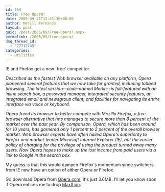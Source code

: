 ```yaml
---
id: 164
title: Free Opera!
date: 2005-09-21T12:45:30+00:00
author: Merill Fernando
layout: post
guid: /post/2005/09/Free-Opera!.aspx
permalink: /2005/09/free-opera/
dsq_thread_id:
  - "77712745"
categories:
  - Utilities
---
```


<p>IE and Firefox get a new 'free' competitor. </p>
<p><em>Described as the fastest Web browser available on any platform, Opera 
pioneered several features that we now take for granted, including tabbed 
browsing. The latest version--code-named Merlin--is full-featured with an inline 
search box, a password manager, integrated security features, an integrated 
email and newsgroup client, and facilities for navigating its entire interface 
via voice or keyboard.&nbsp;</em></p>
<p><em>Opera freed its browser to better compete with Mozilla Firefox, a free 
browser alternative that has managed to secure more than 8 percent of the market 
over the past year. By comparison, Opera, which has been around for 10 years, 
has garnered only 1 percent to 2 percent of the overall browser market. Web 
browser experts have often hailed Opera's superiority to Firefox and 
market-leader Microsoft Internet Explorer (IE), but the earlier policy of 
charging for the privilege of using the product turned away many users. Now 
Opera hopes to make up the lost income from paid users via a link to Google in 
the search box.</em></p>
<p>My guess is that this would dampen Firefox's momentum since switchers from IE 
now have an option of either Opera or Firefox.</p>
<p>Go download Opera from <a href="http://www.opera.com">Opera.com</a>, it's 
just 3.6MB. I'll let you know soon if Opera entices me to drop <a href="http://www.maxthon.com">Maxthon</a>.</p>